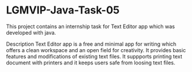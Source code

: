 # LGMVIP-Java-Task-05
This project contains an internship task for Text Editor app which was developed with java.

Description
Text Editor app is a free and minimal app for writing which offers a clean workspace and an open field for creativity. It provides basic features and modifications of existing text files. It suppports printing text document with printers and it keeps users safe from loosing text files. 
